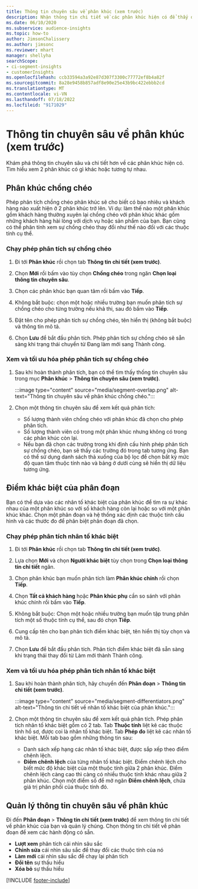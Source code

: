 ```yaml
---
title: Thông tin chuyên sâu về phân khúc (xem trước)
description: Nhận thông tin chi tiết về các phân khúc hiện có để thấy điểm khác biệt và điểm chung.
ms.date: 06/10/2020
ms.subservice: audience-insights
ms.topic: how-to
author: JimsonChalissery
ms.author: jimsonc
ms.reviewer: mhart
manager: shellyha
searchScope:
- ci-segment-insights
- customerInsights
ms.openlocfilehash: ccb33594a3a92e87d307f3300c77772ef8b4a82f
ms.sourcegitcommit: 8a28e9458b857adf8e90e25e43b9bc422ebbb2cd
ms.translationtype: MT
ms.contentlocale: vi-VN
ms.lasthandoff: 07/18/2022
ms.locfileid: "9171029"
---
```

# <a name="segment-insights-preview"></a>Thông tin chuyên sâu về phân khúc (xem trước)

Khám phá thông tin chuyên sâu và chi tiết hơn về các phân khúc hiện có. Tìm hiểu xem 2 phân khúc có gì khác hoặc tương tự nhau.

## <a name="segment-overlap"></a>Phân khúc chồng chéo

Phép phân tích chồng chéo phân khúc sẽ cho biết có bao nhiêu và khách hàng nào xuất hiện ở 2 phân khúc trở lên. Ví dụ: làm thế nào một phân khúc gồm khách hàng thường xuyên lại chồng chéo với phân khúc khác gồm những khách hàng hài lòng với dịch vụ hoặc sản phẩm của bạn.
Bạn cũng có thể phân tính xem sự chồng chéo thay đổi như thế nào đối với các thuộc tính cụ thể.

### <a name="run-an-overlap-analysis"></a>Chạy phép phân tích sự chồng chéo

1. Đi tới **Phân khúc** rồi chọn tab **Thông tin chi tiết (xem trước)**.

1. Chọn **Mới** rồi bấm vào tùy chọn **Chồng chéo** trong ngăn **Chọn loại thông tin chuyên sâu**.

1. Chọn các phân khúc bạn quan tâm rồi bấm vào **Tiếp**.

1. Không bắt buộc: chọn một hoặc nhiều trường bạn muốn phân tích sự chồng chéo cho từng trường nếu khả thi, sau đó bấm vào **Tiếp**.

1. Đặt tên cho phép phân tích sự chồng chéo, tên hiển thị (không bắt buộc) và thông tin mô tả.

1. Chọn **Lưu** để bắt đầu phân tích. Phép phân tích sự chồng chéo sẽ sẵn sàng khi trạng thái chuyển từ Đang làm mới sang Thành công.

### <a name="view-and-optimize-an-overlap-analysis"></a>Xem và tối ưu hóa phép phân tích sự chồng chéo

1. Sau khi hoàn thành phân tích, bạn có thể tìm thấy thống tin chuyên sâu trong mục **Phân khúc** > **Thông tin chuyên sâu (xem trước)**.

   :::image type="content" source="media/segment-overlap.png" alt-text="Thông tin chuyên sâu về phân khúc chồng chéo.":::

1. Chọn một thông tin chuyên sâu để xem kết quả phân tích:

   - Số lượng thành viên chồng chéo với phân khúc đã chọn cho phép phân tích.
   - Số lượng thành viên có trong một phân khúc nhưng không có trong các phân khúc còn lại.
   - Nếu bạn đã chọn các trường trong khi định cấu hình phép phân tích sự chồng chéo, bạn sẽ thấy các trường đó trong tab tương ứng. Bạn có thể sử dụng danh sách thả xuống của bộ lọc để chọn bất kỳ mức độ quan tâm thuộc tính nào và bảng ở dưới cùng sẽ hiển thị dữ liệu tương ứng.

## <a name="segment-differentiators"></a>Điểm khác biệt của phân đoạn

Bạn có thể dựa vào các nhân tố khác biệt của phân khúc để tìm ra sự khác nhau của một phân khúc so với số khách hàng còn lại hoặc so với một phân khúc khác. Chọn một phân đoạn và hệ thống xác định các thuộc tính cấu hình và các thước đo để phân biệt phân đoạn đã chọn.

### <a name="run-a-differentiator-analysis"></a>Chạy phép phân tích nhân tố khác biệt

1. Đi tới **Phân khúc** rồi chọn tab **Thông tin chi tiết (xem trước)**.

1. Lựa chọn **Mới** và chọn **Người khác biệt** tùy chọn trong **Chọn loại thông tin chi tiết** ngăn.

1. Chọn phân khúc bạn muốn phân tích làm **Phân khúc chính** rồi chọn **Tiếp**.

1. Chọn **Tất cả khách hàng** hoặc **Phân khúc phụ** cần so sánh với phân khúc chính rồi bấm vào **Tiếp**.

1. Không bắt buộc: Chọn một hoặc nhiều trường bạn muốn tập trung phân tích một số thuộc tính cụ thể, sau đó chọn **Tiếp**.

1. Cung cấp tên cho bạn phân tích điểm khác biệt, tên hiển thị tùy chọn và mô tả.

1. Chọn **Lưu** để bắt đầu phân tích. Phân tích điểm khác biệt đã sẵn sàng khi trạng thái thay đổi từ Làm mới thành Thành công.

### <a name="view-and-optimize-a-differentiators-analysis"></a>Xem và tối ưu hóa phép phân tích nhân tố khác biệt

1. Sau khi hoàn thành phân tích, hãy chuyển đến **Phân đoạn** > **Thông tin chi tiết (xem trước)**.

   :::image type="content" source="media/segment-differentiators.png" alt-text="Thông tin chi tiết về nhân tố khác biệt của phân khúc.":::

1. Chọn một thông tin chuyên sâu để xem kết quả phân tích. Phép phân tích nhân tố khác biệt gồm có 2 tab. Tab **Thuộc tính** liệt kê các thuộc tính hồ sơ, được coi là nhân tố khác biệt. Tab **Phép đo** liệt kê các nhân tố khác biệt. Mỗi tab bao gồm những thông tin sau:

   - Danh sách xếp hạng các nhân tố khác biệt, được sắp xếp theo điểm chênh lệch.
   - **Điểm chênh lệch** của từng nhân tố khác biệt. Điểm chênh lệch cho biết mức độ khác biệt của một thuộc tính giữa 2 phân khúc. Điểm chênh lệch càng cao thì càng có nhiều thuộc tính khác nhau giữa 2 phân khúc. Chọn một điểm số để mở ngăn **Điểm chênh lệch**, chứa giá trị phân phối của thuộc tính đó.

## <a name="manage-segment-insights"></a>Quản lý thông tin chuyên sâu về phân khúc

Đi đến **Phân đoạn** > **Thông tin chi tiết (xem trước)** để xem thông tin chi tiết về phân khúc của bạn và quản lý chúng. Chọn thông tin chi tiết về phân đoạn để xem các hành động có sẵn.

- **Lượt xem** phân tích cái nhìn sâu sắc
- **Chỉnh sửa** cái nhìn sâu sắc để thay đổi các thuộc tính của nó
- **Làm mới** cái nhìn sâu sắc để chạy lại phân tích
- **Đổi tên** sự thấu hiểu
- **Xóa bỏ** sự thấu hiểu

[!INCLUDE [footer-include](includes/footer-banner.md)]
